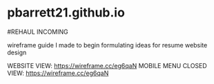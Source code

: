 # pbarrett21.github.io


#REHAUL INCOMING

wireframe guide I made to begin formulating ideas for resume website design

WEBSITE VIEW: https://wireframe.cc/eg6qaN
MOBILE MENU CLOSED VIEW: https://wireframe.cc/eg6qaN

